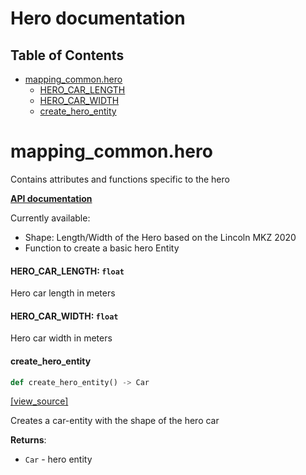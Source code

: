 <!-- markdownlint-disable -->
# Hero documentation

## Table of Contents

* [mapping\_common.hero](#mapping_common.hero)
  * [HERO\_CAR\_LENGTH](#mapping_common.hero.HERO_CAR_LENGTH)
  * [HERO\_CAR\_WIDTH](#mapping_common.hero.HERO_CAR_WIDTH)
  * [create\_hero\_entity](#mapping_common.hero.create_hero_entity)

<a id="mapping_common.hero"></a>

# mapping\_common.hero

Contains attributes and functions specific to the hero

**[API documentation](/doc/mapping/generated/mapping_common/hero.md)**

Currently available:
- Shape: Length/Width of the Hero based on the Lincoln MKZ 2020
- Function to create a basic hero Entity

<a id="mapping_common.hero.HERO_CAR_LENGTH"></a>

#### HERO\_CAR\_LENGTH: `float`

Hero car length in meters

<a id="mapping_common.hero.HERO_CAR_WIDTH"></a>

#### HERO\_CAR\_WIDTH: `float`

Hero car width in meters

<a id="mapping_common.hero.create_hero_entity"></a>

#### create\_hero\_entity

```python
def create_hero_entity() -> Car
```

[[view_source]](/doc/mapping/../../code/mapping/ext_modules/mapping_common/hero.py#L24)

Creates a car-entity with the shape of the hero car

**Returns**:

- `Car` - hero entity

